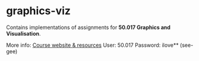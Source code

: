 # graphics-viz

Contains implementations of assignments for **50.017 Graphics and Visualisation**.

More info: [Course website & resources](http://people.sutd.edu.sg/~saikit/courses/50.017/)
User: 50.017
Password: ilove** (see-gee)
